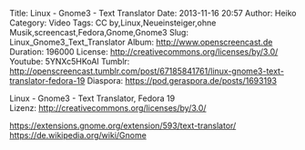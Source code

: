Title: Linux - Gnome3 - Text Translator
Date: 2013-11-16 20:57
Author: Heiko
Category: Video
Tags: CC by,Linux,Neueinsteiger,ohne Musik,screencast,Fedora,Gnome,Gnome3
Slug: Linux_Gnome3_Text_Translator
Album: http://www.openscreencast.de
Duration: 196000
License: http://creativecommons.org/licenses/by/3.0/
Youtube: 5YNXc5HKoAI
Tumblr: http://openscreencast.tumblr.com/post/67185841761/linux-gnome3-text-translator-fedora-19
Diaspora: https://pod.geraspora.de/posts/1693193

Linux - Gnome3 - Text Translator, Fedora 19  
Lizenz: <http://creativecommons.org/licenses/by/3.0/>  
  
<https://extensions.gnome.org/extension/593/text-translator/>  
<https://de.wikipedia.org/wiki/Gnome>

